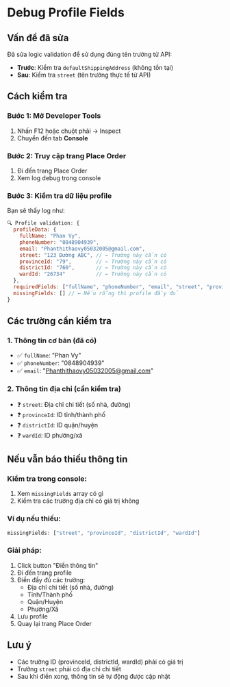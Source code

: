 # Debug Profile Fields

## Vấn đề đã sửa
Đã sửa logic validation để sử dụng đúng tên trường từ API:
- **Trước**: Kiểm tra `defaultShippingAddress` (không tồn tại)
- **Sau**: Kiểm tra `street` (tên trường thực tế từ API)

## Cách kiểm tra

### Bước 1: Mở Developer Tools
1. Nhấn F12 hoặc chuột phải → Inspect
2. Chuyển đến tab **Console**

### Bước 2: Truy cập trang Place Order
1. Đi đến trang Place Order
2. Xem log debug trong console

### Bước 3: Kiểm tra dữ liệu profile
Bạn sẽ thấy log như:
```javascript
🔍 Profile validation: {
  profileData: {
    fullName: "Phan Vy",
    phoneNumber: "0848904939", 
    email: "Phanthithaovy05032005@gmail.com",
    street: "123 Đường ABC", // ← Trường này cần có
    provinceId: "79",        // ← Trường này cần có
    districtId: "760",       // ← Trường này cần có
    wardId: "26734"          // ← Trường này cần có
  },
  requiredFields: ["fullName", "phoneNumber", "email", "street", "provinceId", "districtId", "wardId"],
  missingFields: [] // ← Nếu rỗng thì profile đầy đủ
}
```

## Các trường cần kiểm tra

### 1. Thông tin cơ bản (đã có)
- ✅ `fullName`: "Phan Vy"
- ✅ `phoneNumber`: "0848904939"
- ✅ `email`: "Phanthithaovy05032005@gmail.com"

### 2. Thông tin địa chỉ (cần kiểm tra)
- ❓ `street`: Địa chỉ chi tiết (số nhà, đường)
- ❓ `provinceId`: ID tỉnh/thành phố
- ❓ `districtId`: ID quận/huyện  
- ❓ `wardId`: ID phường/xã

## Nếu vẫn báo thiếu thông tin

### Kiểm tra trong console:
1. Xem `missingFields` array có gì
2. Kiểm tra các trường địa chỉ có giá trị không

### Ví dụ nếu thiếu:
```javascript
missingFields: ["street", "provinceId", "districtId", "wardId"]
```

### Giải pháp:
1. Click button "Điền thông tin"
2. Đi đến trang profile
3. Điền đầy đủ các trường:
   - Địa chỉ chi tiết (số nhà, đường)
   - Tỉnh/Thành phố
   - Quận/Huyện
   - Phường/Xã
4. Lưu profile
5. Quay lại trang Place Order

## Lưu ý
- Các trường ID (provinceId, districtId, wardId) phải có giá trị
- Trường `street` phải có địa chỉ chi tiết
- Sau khi điền xong, thông tin sẽ tự động được cập nhật
